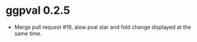 # ggpval 0.2.5
* Merge pull request #19, alow pval star and fold change displayed at the same time.
